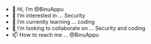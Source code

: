 - 👋 Hi, I’m @BinuAppu
- 👀 I’m interested in ... Security
- 🌱 I’m currently learning ... coding
- 💞️ I’m looking to collaborate on ... Security and coding
- 📫 How to reach me ... @BinuAppu

<!---
BinuAppu/BinuAppu is a ✨ special ✨ repository because its `README.md` (this file) appears on your GitHub profile.
You can click the Preview link to take a look at your changes.
--->
